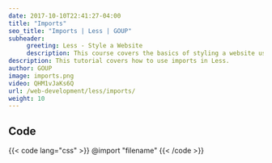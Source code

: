 ```yaml
---
date: 2017-10-10T22:41:27-04:00
title: "Imports"
seo_title: "Imports | Less | GOUP"
subheader:
     greeting: Less - Style a Website
     description: This course covers the basics of styling a website using Less. Work your way through the videos/articles and I'll teach you everything you need to know to style a basic website!
description: This tutorial covers how to use imports in Less.
author: GOUP
image: imports.png
video: QHM1vJaKs6Q
url: /web-development/less/imports/
weight: 10
---
```


## Code

{{< code lang="css" >}}
@import "filename"
{{< /code >}}